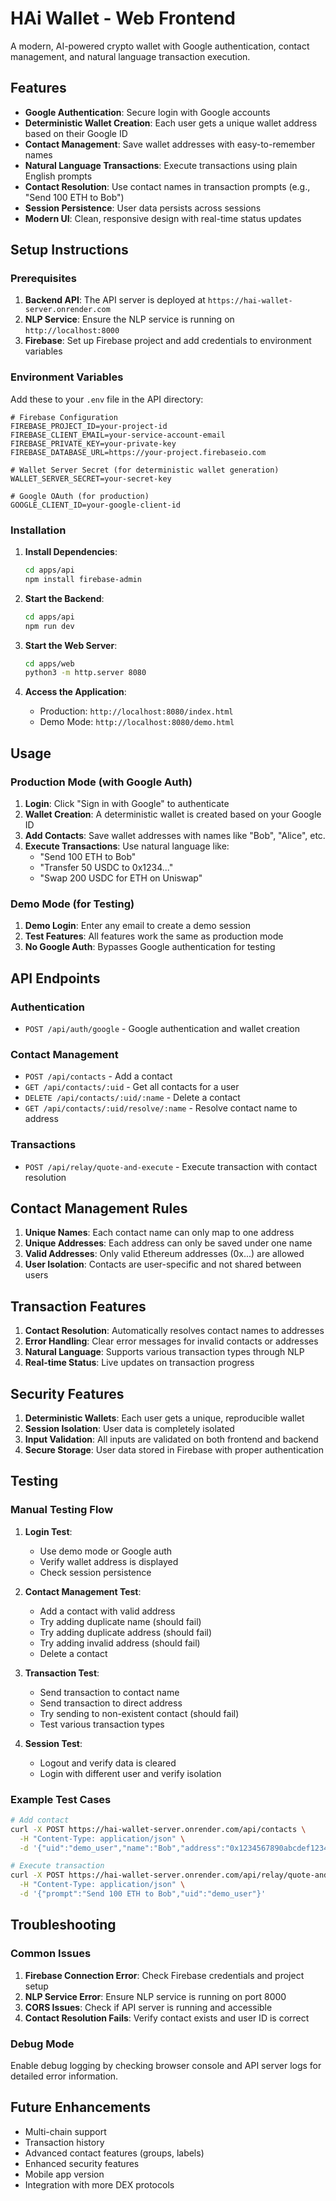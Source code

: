 # HAi Wallet - Web Frontend

A modern, AI-powered crypto wallet with Google authentication, contact management, and natural language transaction execution.

## Features

- **Google Authentication**: Secure login with Google accounts
- **Deterministic Wallet Creation**: Each user gets a unique wallet address based on their Google ID
- **Contact Management**: Save wallet addresses with easy-to-remember names
- **Natural Language Transactions**: Execute transactions using plain English prompts
- **Contact Resolution**: Use contact names in transaction prompts (e.g., "Send 100 ETH to Bob")
- **Session Persistence**: User data persists across sessions
- **Modern UI**: Clean, responsive design with real-time status updates

## Setup Instructions

### Prerequisites

1. **Backend API**: The API server is deployed at `https://hai-wallet-server.onrender.com`
2. **NLP Service**: Ensure the NLP service is running on `http://localhost:8000`
3. **Firebase**: Set up Firebase project and add credentials to environment variables

### Environment Variables

Add these to your `.env` file in the API directory:

```env
# Firebase Configuration
FIREBASE_PROJECT_ID=your-project-id
FIREBASE_CLIENT_EMAIL=your-service-account-email
FIREBASE_PRIVATE_KEY=your-private-key
FIREBASE_DATABASE_URL=https://your-project.firebaseio.com

# Wallet Server Secret (for deterministic wallet generation)
WALLET_SERVER_SECRET=your-secret-key

# Google OAuth (for production)
GOOGLE_CLIENT_ID=your-google-client-id
```

### Installation

1. **Install Dependencies**:
   ```bash
   cd apps/api
   npm install firebase-admin
   ```

2. **Start the Backend**:
   ```bash
   cd apps/api
   npm run dev
   ```

3. **Start the Web Server**:
   ```bash
   cd apps/web
   python3 -m http.server 8080
   ```

4. **Access the Application**:
   - Production: `http://localhost:8080/index.html`
   - Demo Mode: `http://localhost:8080/demo.html`

## Usage

### Production Mode (with Google Auth)

1. **Login**: Click "Sign in with Google" to authenticate
2. **Wallet Creation**: A deterministic wallet is created based on your Google ID
3. **Add Contacts**: Save wallet addresses with names like "Bob", "Alice", etc.
4. **Execute Transactions**: Use natural language like:
   - "Send 100 ETH to Bob"
   - "Transfer 50 USDC to 0x1234..."
   - "Swap 200 USDC for ETH on Uniswap"

### Demo Mode (for Testing)

1. **Demo Login**: Enter any email to create a demo session
2. **Test Features**: All features work the same as production mode
3. **No Google Auth**: Bypasses Google authentication for testing

## API Endpoints

### Authentication
- `POST /api/auth/google` - Google authentication and wallet creation

### Contact Management
- `POST /api/contacts` - Add a contact
- `GET /api/contacts/:uid` - Get all contacts for a user
- `DELETE /api/contacts/:uid/:name` - Delete a contact
- `GET /api/contacts/:uid/resolve/:name` - Resolve contact name to address

### Transactions
- `POST /api/relay/quote-and-execute` - Execute transaction with contact resolution

## Contact Management Rules

1. **Unique Names**: Each contact name can only map to one address
2. **Unique Addresses**: Each address can only be saved under one name
3. **Valid Addresses**: Only valid Ethereum addresses (0x...) are allowed
4. **User Isolation**: Contacts are user-specific and not shared between users

## Transaction Features

1. **Contact Resolution**: Automatically resolves contact names to addresses
2. **Error Handling**: Clear error messages for invalid contacts or addresses
3. **Natural Language**: Supports various transaction types through NLP
4. **Real-time Status**: Live updates on transaction progress

## Security Features

1. **Deterministic Wallets**: Each user gets a unique, reproducible wallet
2. **Session Isolation**: User data is completely isolated
3. **Input Validation**: All inputs are validated on both frontend and backend
4. **Secure Storage**: User data stored in Firebase with proper authentication

## Testing

### Manual Testing Flow

1. **Login Test**:
   - Use demo mode or Google auth
   - Verify wallet address is displayed
   - Check session persistence

2. **Contact Management Test**:
   - Add a contact with valid address
   - Try adding duplicate name (should fail)
   - Try adding duplicate address (should fail)
   - Try adding invalid address (should fail)
   - Delete a contact

3. **Transaction Test**:
   - Send transaction to contact name
   - Send transaction to direct address
   - Try sending to non-existent contact (should fail)
   - Test various transaction types

4. **Session Test**:
   - Logout and verify data is cleared
   - Login with different user and verify isolation

### Example Test Cases

```bash
# Add contact
curl -X POST https://hai-wallet-server.onrender.com/api/contacts \
  -H "Content-Type: application/json" \
  -d '{"uid":"demo_user","name":"Bob","address":"0x1234567890abcdef1234567890abcdef12345678"}'

# Execute transaction
curl -X POST https://hai-wallet-server.onrender.com/api/relay/quote-and-execute \
  -H "Content-Type: application/json" \
  -d '{"prompt":"Send 100 ETH to Bob","uid":"demo_user"}'
```

## Troubleshooting

### Common Issues

1. **Firebase Connection Error**: Check Firebase credentials and project setup
2. **NLP Service Error**: Ensure NLP service is running on port 8000
3. **CORS Issues**: Check if API server is running and accessible
4. **Contact Resolution Fails**: Verify contact exists and user ID is correct

### Debug Mode

Enable debug logging by checking browser console and API server logs for detailed error information.

## Future Enhancements

- Multi-chain support
- Transaction history
- Advanced contact features (groups, labels)
- Enhanced security features
- Mobile app version
- Integration with more DEX protocols 